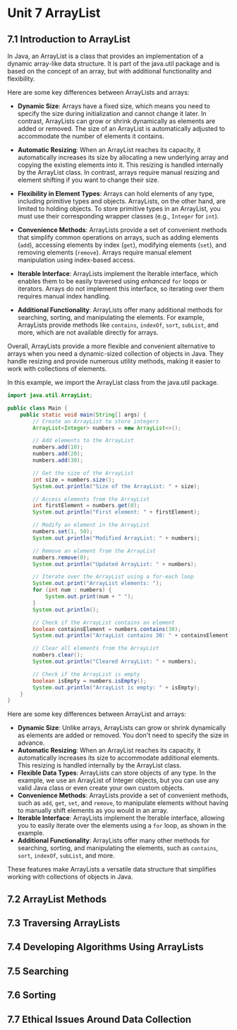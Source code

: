 # Unit 7 ArrayList

## 7.1 Introduction to ArrayList

In Java, an ArrayList is a class that provides an implementation of a dynamic array-like data structure. It is part of the java.util package and is based on the concept of an array, but with additional functionality and flexibility.

Here are some key differences between ArrayLists and arrays:

- **Dynamic Size**: Arrays have a fixed size, which means you need to specify the size during initialization and cannot change it later. In contrast, ArrayLists can grow or shrink dynamically as elements are added or removed. The size of an ArrayList is automatically adjusted to accommodate the number of elements it contains.

- **Automatic Resizing**: When an ArrayList reaches its capacity, it automatically increases its size by allocating a new underlying array and copying the existing elements into it. This resizing is handled internally by the ArrayList class. In contrast, arrays require manual resizing and element shifting if you want to change their size.

- **Flexibility in Element Types**: Arrays can hold elements of any type, including primitive types and objects. ArrayLists, on the other hand, are limited to holding objects. To store primitive types in an ArrayList, you must use their corresponding wrapper classes (e.g., `Integer` for `int`).

- **Convenience Methods**: ArrayLists provide a set of convenient methods that simplify common operations on arrays, such as adding elements (`add`), accessing elements by index (`get`), modifying elements (`set`), and removing elements (`remove`). Arrays require manual element manipulation using index-based access.

- **Iterable Interface**: ArrayLists implement the Iterable interface, which enables them to be easily traversed using *enhanced* `for` loops or iterators. Arrays do not implement this interface, so iterating over them requires manual index handling.

- **Additional Functionality**: ArrayLists offer many additional methods for searching, sorting, and manipulating the elements. For example, ArrayLists provide methods like `contains`, `indexOf`, `sort`, `subList`, and more, which are not available directly for arrays.

Overall, ArrayLists provide a more flexible and convenient alternative to arrays when you need a dynamic-sized collection of objects in Java. They handle resizing and provide numerous utility methods, making it easier to work with collections of elements.

In this example, we import the ArrayList class from the java.util package. 

```java
import java.util.ArrayList;

public class Main {
    public static void main(String[] args) {
        // Create an ArrayList to store integers
        ArrayList<Integer> numbers = new ArrayList<>();

        // Add elements to the ArrayList
        numbers.add(10);
        numbers.add(20);
        numbers.add(30);

        // Get the size of the ArrayList
        int size = numbers.size();
        System.out.println("Size of the ArrayList: " + size);

        // Access elements from the ArrayList
        int firstElement = numbers.get(0);
        System.out.println("First element: " + firstElement);

        // Modify an element in the ArrayList
        numbers.set(1, 50);
        System.out.println("Modified ArrayList: " + numbers);

        // Remove an element from the ArrayList
        numbers.remove(0);
        System.out.println("Updated ArrayList: " + numbers);

        // Iterate over the ArrayList using a for-each loop
        System.out.print("ArrayList elements: ");
        for (int num : numbers) {
            System.out.print(num + " ");
        }
        System.out.println();

        // Check if the ArrayList contains an element
        boolean containsElement = numbers.contains(30);
        System.out.println("ArrayList contains 30: " + containsElement);

        // Clear all elements from the ArrayList
        numbers.clear();
        System.out.println("Cleared ArrayList: " + numbers);

        // Check if the ArrayList is empty
        boolean isEmpty = numbers.isEmpty();
        System.out.println("ArrayList is empty: " + isEmpty);
    }
}
```

Here are some key differences between ArrayList and arrays:

- **Dynamic Size**: Unlike arrays, ArrayLists can grow or shrink dynamically as elements are added or removed. You don't need to specify the size in advance.
- **Automatic Resizing**: When an ArrayList reaches its capacity, it automatically increases its size to accommodate additional elements. This resizing is handled internally by the ArrayList class.
- **Flexible Data Types**: ArrayLists can store objects of any type. In the example, we use an ArrayList of Integer objects, but you can use any valid Java class or even create your own custom objects.
- **Convenience Methods**: ArrayLists provide a set of convenient methods, such as `add`, `get`, `set`, and `remove`, to manipulate elements without having to manually shift elements as you would in an array.
- **Iterable Interface**: ArrayLists implement the Iterable interface, allowing you to easily iterate over the elements using a `for` loop, as shown in the example.
- **Additional Functionality**: ArrayLists offer many other methods for searching, sorting, and manipulating the elements, such as `contains`, `sort`, `indexOf`, `subList`, and more.

These features make ArrayLists a versatile data structure that simplifies working with collections of objects in Java.

## 7.2 ArrayList Methods

## 7.3 Traversing ArrayLists

## 7.4 Developing Algorithms Using ArrayLists

## 7.5 Searching

## 7.6 Sorting

## 7.7 Ethical Issues Around Data Collection


